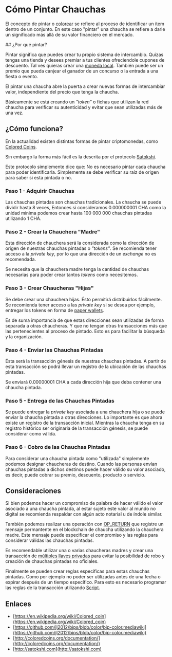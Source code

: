 # Cómo Pintar Chauchas
El concepto de pintar o [colorear](https://es.wikipedia.org/wiki/Moneda_coloreada) se refiere al proceso de identificar
un ítem dentro de un conjunto. En este caso "pintar" una chaucha
se refiere a darle un significado más allá de su valor financiero en el mercado.

## ¿Por qué pintar?

Pintar significa que puedes crear tu propio sistema de intercambio.
Quizas tengas una tienda y desees premiar a tus clientes ofreciendole
cupones de descuento. Tal ves quieras crear una [moneda local](https://es.wikipedia.org/wiki/Moneda_local). También puede ser un premio
que pueda canjear el ganador de un concurso o la entrada a una fiesta
o evento.

El pintar una chaucha abre la puerta a crear nuevas formas de
intercambiar valor, independiente del precio que tenga la chaucha.

Básicamente se está creando un *"token"* o fichas que utilizan la red chaucha
para verificar su autenticidad y evitar que sean utilizadas más de una vez.

## ¿Cómo funciona?

En la actualidad existen distintas formas de pintar criptomonedas, 
como [Colored Coins](http://coloredcoins.org/documentation/).

Sin embargo la forma más fácil es la descrita por el protocolo [Satokshi](http://satokshi.com).

Este protocolo simplemente dice que: No es necesario pintar cada chaucha
para poder identificarla. Simplemente se debe verificar su raíz de origen
para saber si esta pintada o no.

### Paso 1 - Adquirir Chauchas

Las chauchas pintadas son chauchas tradicionales. La chaucha se puede dividir
hasta 8 veces, Entonces si consideramos 0.000000001 CHA como la unidad mínima
podemos crear hasta 100 000 000 chauchas pintadas utilizando 1 CHA.

### Paso 2 - Crear la Chauchera "Madre"

Esta dirección de chauchera será la considerada como la dirección de origen 
de nuestras chauchas pintadas o *"tokens"*. Se recomienda tener acceso
a la *private key*, por lo que una dirección de un *exchange* no es 
recomendada.

Se necesita que la chauchera madre tenga la cantidad de chauchas necesarias
para poder crear tantos *tokens* como necesitemos.

### Paso 3 - Crear Chaucheras "Hijas"

Se debe crear una chauchera hijas. Ésto permitirá distribuirlos fácilmente.
Se recomienda tener acceso a las *private key* si se desea por ejemplo, 
entregar los tokens en forma de [paper wallets](/sec).

Es de suma importancia de que estas direcciones sean utilizadas 
de forma separada a otras chaucheras. Y que no tengan otras transacciones más
que las pertenecientes al proceso de pintado. Esto es para facilitar la búsqueda
y la organización.

### Paso 4 - Enviar las Chauchas Pintadas

Ésta será la transacción génesis de nuestras chauchas pintadas. A partir 
de esta transacción se podrá llevar un registro de la ubicación de las chauchas
pintadas.

Se enviará 0.00000001 CHA a cada dirección hija que deba contener una chaucha pintada.

### Paso 5 - Entrega de las Chauchas Pintadas

Se puede entregar la *private key* asociada a una chauchera hija o se puede enviar
la chaucha pintada a otras direcciones. Lo importante es que ahora existe un registro
de la transacción inicial. Mientras la chaucha tenga en su registro histórico 
ser originaria de la transacción génesis, se puede considerar como válida.

### Paso 6 - Cobro de las Chauchas Pintadas

Para considerar una chaucha pintada como "utilizada" simplemente podemos designar
chaucheras de destino. Cuando las personas envían  chauchas pintadas a dichos destinos
puede hacer válido su valor asociado, es decir, puede cobrar su premio, descuento, 
producto o servicio.

## Consideraciones

Si bien podemos hacer un compromiso de palabra de hacer válido el valor asociado a una 
chaucha pintada, al estar sujeto este valor al mundo no digital se recomienda
respaldar con algún acto notarial u de índole similar.

También podemos realizar una operación con [OP_RETURN](https://iot.chaucha.cl) que
registre un mensaje permantente en el blockchain de chaucha utilizando la chauchera madre. Este mensaje puede especificar
el compromiso y las reglas para considerar válidas las chauchas pintadas.

Es recomendable utilizar una o varias chaucheras madres y crear una transacción
de [múltiples llaves privadas](https://en.bitcoin.it/wiki/Multisignature) para
evitar la posibilidad de robo y creación de chauchas pintadas no oficiales.

Finalmente se pueden crear reglas específicas para estas chauchas pintadas.
Como por ejemplo no poder ser utilizadas antes de una fecha o expirar después
de un tiempo específico. Para esto es necesario programar las reglas de la
transacción utilizando [Script](https://en.bitcoin.it/wiki/Script).

## Enlaces

- [https://en.wikipedia.org/wiki/Colored_coin](https://en.wikipedia.org/wiki/Colored_coin)
- [https://github.com/jl2012/bips/blob/color/bip-color.mediawiki](https://github.com/jl2012/bips/blob/color/bip-color.mediawiki)
- [http://coloredcoins.org/documentation/](http://coloredcoins.org/documentation/)
- [http://satokshi.com](http://satokshi.com)

